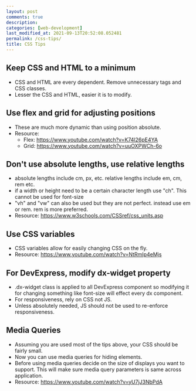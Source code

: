 ```yaml
---
layout: post
comments: true
description:
categories: [web-development]
last_modified_at: 2021-09-13T20:52:08.052481
permalink: /css-tips/
title: CSS Tips
---
```


## Keep CSS and HTML to a minimum

- CSS and HTML are every dependent. Remove unnecessary tags and CSS classes.
- Lesser the CSS and HTML, easier it is to modify.

## Use flex and grid for adjusting positions

- These are much more dynamic than using position absolute.
- Resource:
  - Flex: <https://www.youtube.com/watch?v=K74l26pE4YA>
  - Grid: <https://www.youtube.com/watch?v=uuOXPWCh-6o>

## Don't use absolute lengths, use relative lengths

- absolute lengths include cm, px, etc. relative lengths include em, cm, rem etc.
- if a width or height need to be a certain character length use "ch". This cannot be used for font-size
- "vh" and "vw" can also be used but they are not perfect. instead use em or rem. rem is more preferred.
- Resource: <https://www.w3schools.com/CSSref/css_units.asp>

## Use CSS variables

- CSS variables allow for easily changing CSS on the fly.
- Resource: <https://www.youtube.com/watch?v=NtRmIp4eMjs>

## For DevExpress, modify dx-widget property

- .dx-widget class is applied to all DevExpress component so modifying it for changing something like font-size will effect every dx component.
- For responsiveness, rely on CSS not JS.
- Unless absolutely needed, JS should not be used to re-enforce responsiveness.

## Media Queries

- Assuming you are used most of the tips above, your CSS should be fairly small.
- Now you can use media queries for hiding elements.
- Before using media queries decide on the size of displays you want to support. This will make sure media query parameters is same across application.
- Resource: <https://www.youtube.com/watch?v=yU7jJ3NbPdA>
